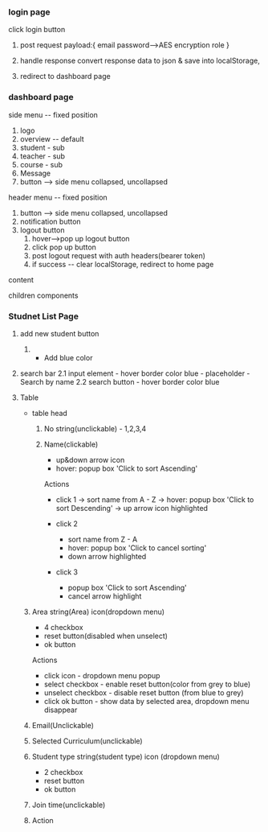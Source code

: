 ### login page

click login button

1. post request
   payload:{
   email
   password-->AES encryption
   role
   }
2. handle response
   convert response data to json & save into localStorage,

3. redirect to dashboard page

### dashboard page

side menu -- fixed position

1.  logo
2.  overview -- default
3.  student - sub
4.  teacher - sub
5.  course - sub
6.  Message
7.  button --> side menu collapsed, uncollapsed

header menu -- fixed position

1.  button --> side menu collapsed, uncollapsed
2.  notification button
3.  logout button
    1. hover-->pop up logout button
    2. click pop up button
    3. post logout request with auth headers(bearer token)
    4. if success -- clear localStorage, redirect to home page

content

children components

### Studnet List Page

1. add new student button
   1. - Add blue color
2. search bar
   2.1 input element - hover border color blue - placeholder - Search by name
   2.2 search button - hover border color blue

3. Table

   - table head

     1. No
        string(unclickable) - 1,2,3,4
     2. Name(clickable)

        - up&down arrow icon
        - hover: popup box 'Click to sort Ascending'

        Actions

        - click 1 -> sort name from A - Z
          -> hover: popup box 'Click to sort Descending'
          -> up arrow icon highlighted

        - click 2
          - sort name from Z - A
          - hover: popup box 'Click to cancel sorting'
          - down arrow highlighted
        - click 3
          - popup box 'Click to sort Ascending'
          - cancel arrow highlight

   3. Area
      string(Area)
      icon(dropdown menu)

      - 4 checkbox
      - reset button(disabled when unselect)
      - ok button

      Actions

      - click icon - dropdown menu popup
      - select checkbox - enable reset button(color from grey to blue)
      - unselect checkbox - disable reset button (from blue to grey)
      - click ok button - show data by selected area, dropdown menu disappear

   4. Email(Unclickable)
   5. Selected Curriculum(unclickable)
   6. Student type
      string(student type)
      icon (dropdown menu)
      - 2 checkbox
      - reset button
      - ok button
   7. Join time(unclickable)
   8. Action
